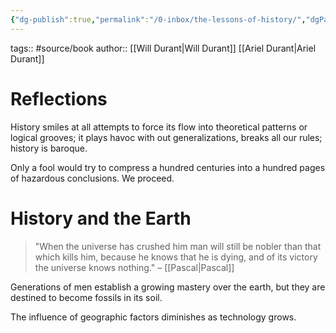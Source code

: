 ```yaml
---
{"dg-publish":true,"permalink":"/0-inbox/the-lessons-of-history/","dgPassFrontmatter":true}
---
```



tags:: #source/book 
author:: [[Will Durant\|Will Durant]] [[Ariel Durant\|Ariel Durant]]

# Reflections
History smiles at all attempts to force its flow into theoretical patterns or logical grooves; it plays havoc with out generalizations, breaks all our rules; history is baroque.

Only a fool would try to compress a hundred centuries into a hundred pages of hazardous conclusions. We proceed.

# History and the Earth
> "When the universe has crushed him man will still be nobler than that which kills him, because he knows that he is dying, and of its victory the universe knows nothing." – [[Pascal\|Pascal]]

Generations of men establish a growing mastery over the earth, but they are destined to become fossils in its soil.

The influence of geographic factors diminishes as technology grows.
